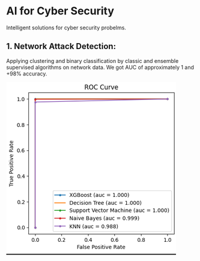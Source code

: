 # AI for Cyber Security
 Intelligent solutions for cyber security probelms.
## 1. Network Attack Detection:

Applying clustering and binary classification by classic and ensemble supervised algorithms on network data.
We got AUC of approximately 1 and +98% accuracy.

![alt text](https://github.com/khadija267/AI-for-Cyber-Security/blob/main/images/1.png?raw=true)

